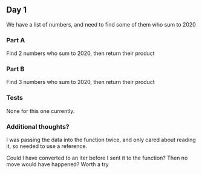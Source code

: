 ## Day 1

We have a list of numbers, and need to find some of them who sum to 2020

### Part A

Find 2 numbers who sum to 2020, then return their product

### Part B

Find 3 numbers who sum to 2020, then return their product

### Tests

None for this one currently.

### Additional thoughts?

I was passing the data into the function twice, and only cared about reading it, so needed to use a reference.

Could I have converted to an iter before I sent it to the function? Then no move would have happened? Worth a try
